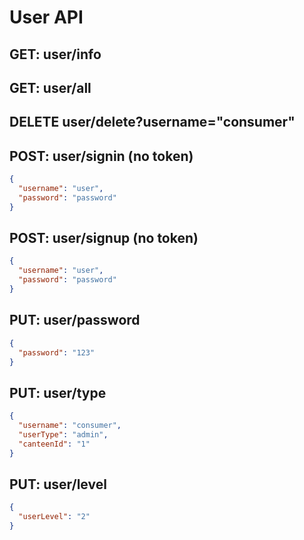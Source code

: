 # User API

## GET: user/info

## GET: user/all

## DELETE user/delete?username="consumer"

## POST: user/signin (no token)

```json
{
  "username": "user",
  "password": "password"
}
```

## POST: user/signup (no token)

```json
{
  "username": "user",
  "password": "password"
}
```

## PUT: user/password

```json
{
  "password": "123"
}
```

## PUT: user/type

```json
{
  "username": "consumer",
  "userType": "admin",
  "canteenId": "1"
}
```

## PUT: user/level

```json
{
  "userLevel": "2"
}
```
